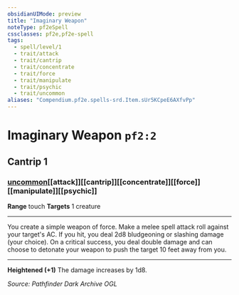 ```yaml
---
obsidianUIMode: preview
title: "Imaginary Weapon"
noteType: pf2eSpell
cssclasses: pf2e,pf2e-spell
tags:
  - spell/level/1
  - trait/attack
  - trait/cantrip
  - trait/concentrate
  - trait/force
  - trait/manipulate
  - trait/psychic
  - trait/uncommon
aliases: "Compendium.pf2e.spells-srd.Item.sUr5KCpeE6AXfvPp" 
---
```

# Imaginary Weapon  `pf2:2`  
## Cantrip 1
### [uncommon](uncommon "Uncommon Rarity Trait")[[attack]][[cantrip]][[concentrate]][[force]][[manipulate]][[psychic]]

**Range** touch
**Targets** 1 creature
* * * 
You create a simple weapon of force. Make a melee spell attack roll against your target's AC. If you hit, you deal 2d8 bludgeoning or slashing damage (your choice). On a critical success, you deal double damage and can choose to detonate your weapon to push the target 10 feet away from you.

* * *

**Heightened (+1)** The damage increases by 1d8.

*Source: Pathfinder Dark Archive*
*OGL*